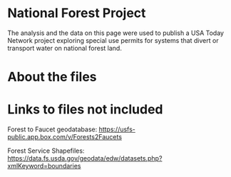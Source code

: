 # National Forest Project

The analysis and the data on this page were used to publish a USA Today Network project exploring special use permits for systems that divert or transport water on national forest land. 

# About the files

# Links to files not included 
Forest to Faucet geodatabase: https://usfs-public.app.box.com/v/Forests2Faucets

Forest Service Shapefiles: https://data.fs.usda.gov/geodata/edw/datasets.php?xmlKeyword=boundaries
